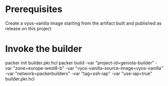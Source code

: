# Prerequisites
Create a vyos-vanilla image starting from the artifact built and published as release on this project

# Invoke the builder
packer init builder.pkr.hcl
packer build -var "project-id=geniola-builder" -var "zone=europe-west8-b" -var "vyos-vanilla-source-image=vyos-vanilla" -var "network=packerbuilders" -var "tag=ssh-iap" -var "use-iap=true" builder.pkr.hcl
